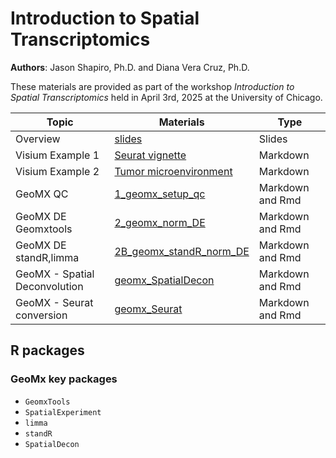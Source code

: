 # Introduction to Spatial Transcriptomics

**Authors**: Jason Shapiro, Ph.D. and Diana Vera Cruz, Ph.D.

These materials are provided as part of the workshop *Introduction to Spatial Transcriptomics* held in April 3rd, 2025 at the University of Chicago. 

|Topic |Materials |Type |
|------|-----|------|
|Overview|[slides](link-to-powerpoint)|Slides|
|Visium Example 1|[Seurat vignette](link-to-md)|Markdown |
|Visium Example 2|[Tumor microenvironment](link-to-md)|Markdown |
|GeoMX QC|[1_geomx_setup_qc](GeoMx/codes/1_geomx_setup_qc.md)|Markdown and Rmd |
|GeoMX DE Geomxtools|[2_geomx_norm_DE](GeoMx/codes/2_geomx_norm_DE.md)|Markdown and Rmd |
|GeoMX DE standR,limma|[2B_geomx_standR_norm_DE](GeoMx/codes/2B_geomx_standR_norm_DE.md)|Markdown and Rmd |
|GeoMX - Spatial Deconvolution|[geomx_SpatialDecon](GeoMx/codes/geomx_SpatialDecon.md)|Markdown and Rmd |
|GeoMX - Seurat conversion|[geomx_Seurat](GeoMx/codes/geomx_Seurat.md)|Markdown and Rmd |


## R packages

### GeoMx key packages
  * `GeomxTools`
  * `SpatialExperiment`
  * `limma`
  * `standR`
  * `SpatialDecon`


